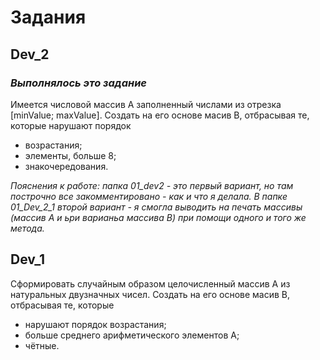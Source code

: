 # Задания

## Dev_2 
### ***Выполнялось это задание***
Имеется числовой массив A заполненный числами из отрезка [minValue; maxValue]. 
Создать на его основе масив B, отбрасывая те, которые нарушают порядок
 * возрастания; 
 * элементы, больше 8; 
 * знакочередования.

 
*Пояснения к работе: папка 01_dev2 - это первый вариант, но там построчно все закомментировано - как и что я делала.  В папке 01_Dev_2_1 второй вариант -  я смогла выводить на печать массивы (массив А и ьри варианьа массива В) при помощи одного и того же метода.*

 
 
 
 

 ## Dev_1

Cформировать случайным образом целочисленный массив A
из натуральных двузначных чисел.
Cоздать на его основе масив B, отбрасывая те, которые
 * нарушают порядок возрастания;
 * больше среднего арифметического элементов A;
 * чётные.
